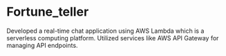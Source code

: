 # Fortune_teller
Developed a real-time chat application using  AWS Lambda which is a serverless computing platform.
Utilized services like AWS API Gateway for managing API endpoints.
